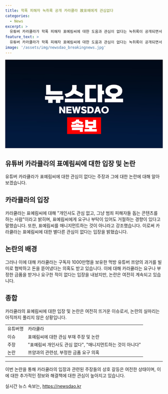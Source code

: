 ```yaml
---
title: 학폭 피해자 녹취록 공개 카라큘라 故표예에게 관심없다
categories:
  - News
excerpt: >
  유튜버 카라큘라가 학폭 피해자 표예림씨에 대한 도움과 관심이 없다는 녹취록이 공개되면서 논란이 일고 있다. 카라큘라는 표씨에게 관심 없고, 관련된 요청은 거절하는 편이라고 밝히며 녹취록에 등장한 발언으로 논란이 되고 있다. 또한, 영상 콘텐츠를 위해 표씨를 이용했다는 비판도 받고 있는데, 이에 대한 논란이 커지고 있다. 기사 전문을 확인하고 싶으면 클릭하세요! #카라큘라 #고표예림
feature_text: >
  유튜버 카라큘라가 학폭 피해자 표예림씨에 대한 도움과 관심이 없다는 녹취록이 공개되면서 논란이 일고 있다. 카라큘라는 표씨에게 관심 없고, 관련된 요청은 거절하는 편이라고 밝히며 녹취록에 등장한 발언으로 논란이 되고 있다. 또한, 영상 콘텐츠를 위해 표씨를 이용했다는 비판도 받고 있는데, 이에 대한 논란이 커지고 있다. 기사 전문을 확인하고 싶으면 클릭하세요! #카라큘라 #고표예림
image: '/assets/img/newsdao_breakingnews.jpg'
---
```


<p><img src="/assets/img/newsdao_breakingnews.jpg" alt="pcversion 속보" /></p>

<h2>유튜버 카라큘라의 표예림씨에 대한 입장 및 논란</h2>

<p data-ke-size="size16">유튜버 카라큘라가 표예림씨에 대한 관심이 없다는 주장과 그에 대한 논란에 대해 알아보겠습니다.</p>

<h2 data-ke-size="size26">카라큘라의 입장</h2>

<p data-ke-size="size16">카라큘라는 표예림씨에 대해 "개인사도 관심 없고, 그냥 범죄 피해자들 돕는 콘텐츠를 하는 사람"이라고 밝히며, 표예림씨에게 요구나 부탁이 있어도 거절하는 경향이 있다고 말했습니다. 또한, 표예림씨를 매니지먼트하는 것이 아니라고 강조했습니다. 이로써 카라큘라는 표예림씨에 대한 별다른 관심이 없다는 입장을 밝혔습니다.</p>

<h2 data-ke-size="size26">논란의 배경</h2>

<p data-ke-size="size16">그러나 이에 대해 카라큘라는 구독자 1000만명을 보유한 먹방 유튜버 쯔양의 과거를 빌미로 협박하고 돈을 뜯어냈다는 의혹도 받고 있습니다. 이에 대해 카라큘라는 요구나 부정한 금품을 받거나 요구한 적이 없다는 입장을 내놨지만, 논란은 여전히 계속되고 있습니다.</p>

<h2 data-ke-size="size26">종합</h2>

<p data-ke-size="size16">카라큘라의 표예림씨에 대한 입장 및 논란은 여전히 뜨거운 이슈로서, 논란의 실마리는 아직까지 풀리지 않은 상황입니다.</p>

<table>
  <tbody>
    <tr>
      <td>유튜버명</td>
      <td>카라큘라</td>
    </tr>
    <tr>
      <td>이슈</td>
      <td>표예림씨에 대한 관심 부재 주장 및 논란</td>
    </tr>
    <tr>
      <td>주장</td>
      <td>"표예림씨 개인사도 관심 없다", "매니지먼트하는 것이 아니다"</td>
    </tr>
    <tr>
      <td>논란</td>
      <td>쯔양과의 관련성, 부정한 금품 요구 의혹</td>
    </tr>
  </tbody>
</table>

<hr>

<p data-ke-size="size16">이번 논란을 통해 카라큘라의 입장과 관련된 주장들의 상호 갈등은 여전한 상태이며, 이에 대한 추가적인 정보와 해결책에 대한 관심이 높아지고 있습니다.</p>
실시간 뉴스 속보는, <a href="https://newsdao.kr" rel="dofollow">https://newsdao.kr</a>


